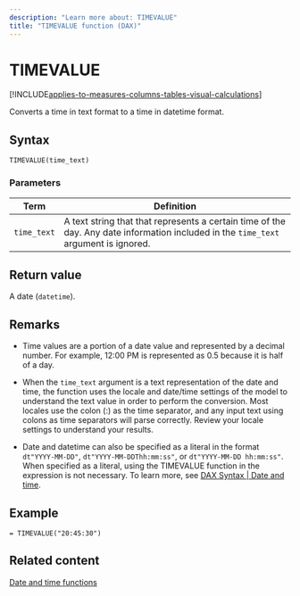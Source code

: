 ```yaml
---
description: "Learn more about: TIMEVALUE"
title: "TIMEVALUE function (DAX)"
---
```

# TIMEVALUE

[!INCLUDE[applies-to-measures-columns-tables-visual-calculations](includes/applies-to-measures-columns-tables-visual-calculations.md)]

Converts a time in text format to a time in datetime format.

## Syntax

```dax
TIMEVALUE(time_text)
```

### Parameters

|Term|Definition|
|--------|--------------|
|`time_text`|A text string that that represents a certain time of the day. Any date information included in the `time_text` argument is ignored.|

## Return value

A date (`datetime`).

## Remarks

- Time values are a portion of a date value and represented by a decimal number. For example, 12:00 PM is represented as 0.5 because it is half of a day.

- When the `time_text` argument is a text representation of the date and time, the function uses the locale and date/time settings of the model to understand the text value in order to perform the conversion. Most locales use the colon (:) as the time separator, and any input text using colons as time separators will parse correctly. Review your locale settings to understand your results.

- Date and datetime can also be specified as a literal in the format `dt"YYYY-MM-DD"`, `dt"YYYY-MM-DDThh:mm:ss"`, or `dt"YYYY-MM-DD hh:mm:ss"`. When specified as a literal, using the TIMEVALUE function in the expression is not necessary. To learn more, see [DAX Syntax | Date and time](dax-syntax-reference.md#date-and-time).

## Example

```dax
= TIMEVALUE("20:45:30")
```

## Related content

[Date and time functions](date-and-time-functions-dax.md)
